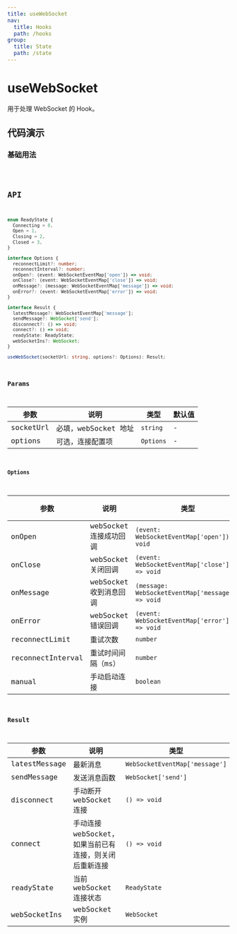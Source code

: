 ```yaml
---
title: useWebSocket
nav:
  title: Hooks
  path: /hooks
group:
  title: State
  path: /state
---
```


# useWebSocket

用于处理 WebSocket 的 Hook。

## 代码演示

### 基础用法

<code src="./demo/demo1.tsx" />

## API

```typescript
enum ReadyState {
  Connecting = 0,
  Open = 1,
  Closing = 2,
  Closed = 3,
}

interface Options {
  reconnectLimit?: number;
  reconnectInterval?: number;
  onOpen?: (event: WebSocketEventMap['open']) => void;
  onClose?: (event: WebSocketEventMap['close']) => void;
  onMessage?: (message: WebSocketEventMap['message']) => void;
  onError?: (event: WebSocketEventMap['error']) => void;
}

interface Result {
  latestMessage?: WebSocketEventMap['message'];
  sendMessage?: WebSocket['send'];
  disconnect?: () => void;
  connect?: () => void;
  readyState: ReadyState;
  webSocketIns?: WebSocket;
}

useWebSocket(socketUrl: string, options?: Options): Result;
```

### Params

| 参数      | 说明                 | 类型      | 默认值 |
|-----------|----------------------|-----------|--------|
| socketUrl | 必填，webSocket 地址 | `string`  | -      |
| options   | 可选，连接配置项     | `Options` | -      |

#### Options

| 参数              | 说明                   | 类型                                              | 默认值  |
|-------------------|------------------------|---------------------------------------------------|---------|
| onOpen            | webSocket 连接成功回调 | `(event: WebSocketEventMap['open']) => void`      | -       |
| onClose           | webSocket 关闭回调     | `(event: WebSocketEventMap['close']) => void`     | -       |
| onMessage         | webSocket 收到消息回调 | `(message: WebSocketEventMap['message']) => void` | -       |
| onError           | webSocket 错误回调     | `(event: WebSocketEventMap['error']) => void`     | -       |
| reconnectLimit    | 重试次数               | `number`                                          | `3`     |
| reconnectInterval | 重试时间间隔（ms）     | `number`                                          | `3000`  |
| manual            | 手动启动连接           | `boolean`                                         | `false` |

### Result

| 参数          | 说明                                                   | 类型                           |
|---------------|--------------------------------------------------------|--------------------------------|
| latestMessage | 最新消息                                               | `WebSocketEventMap['message']` |
| sendMessage   | 发送消息函数                                           | `WebSocket['send']`            |
| disconnect    | 手动断开 webSocket 连接                                | `() => void`                   |
| connect       | 手动连接 webSocket，如果当前已有连接，则关闭后重新连接 | `() => void`                   |
| readyState    | 当前 webSocket 连接状态                                | `ReadyState`                   |
| webSocketIns  | webSocket 实例                                         | `WebSocket`                    |
